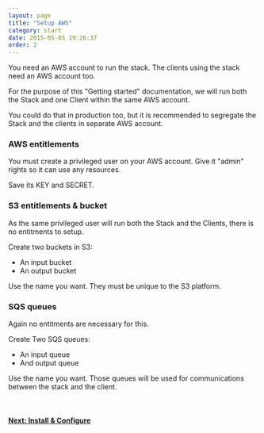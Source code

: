 ```yaml
---
layout: page
title: "Setup AWS"
category: start
date: 2015-05-05 19:26:37
order: 2
---
```


You need an AWS account to run the stack.
The clients using the stack need an AWS account too.

For the purpose of this "Getting started" documentation, we will run both the Stack and one Client within the same AWS account.

You could do that in production too, but it is recommended to segregate the Stack and the clients in separate AWS account.

### AWS entitlements

You must create a privileged user on your AWS account. Give it "admin" rights so it can use any resources.

Save its KEY and SECRET.

### S3 entitlements & bucket

As the same privileged user will run both the Stack and the Clients, there is no entitments to setup.

Create two buckets in S3:

   - An input bucket
   - An output bucket

Use the name you want. They must be unique to the S3 platform.

### SQS queues

Again no entitments are necessary for this.

Create Two SQS queues:

   - An input queue
   - And output queue

Use the name you want. Those queues will be used for communications between the stack and the client.


<br>

<p>
<h4><a href="configure.html">Next: Install & Configure</a></h4>
</p>
